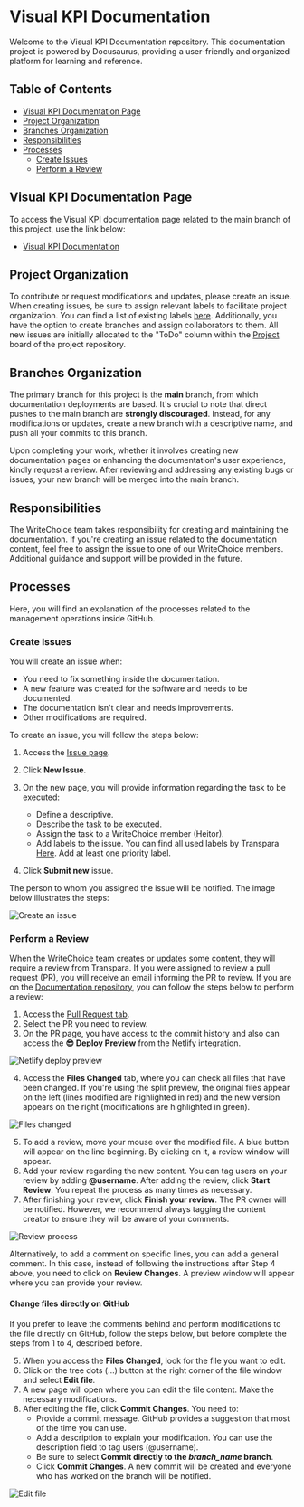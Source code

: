 # Visual KPI Documentation

Welcome to the Visual KPI Documentation repository. This documentation project is powered by Docusaurus, providing a user-friendly and organized platform for learning and reference.

## Table of Contents

- [Visual KPI Documentation Page](#visual-kpi-documentation-page)
- [Project Organization](#project-organization)
- [Branches Organization](#branches-organization)
- [Responsibilities](#responsibilities)
- [Processes](#processes)
  - [Create Issues](#create-issues)
  - [Perform a Review](#perform-a-review)

## Visual KPI Documentation Page

To access the Visual KPI documentation page related to the main branch of this project, use the link below:

- [Visual KPI Documentation](https://main--transpara-docs.netlify.app/)

## Project Organization

To contribute or request modifications and updates, please create an issue. When creating issues, be sure to assign relevant labels to facilitate project organization. You can find a list of existing labels [here](https://github.com/transpara/documentation/labels). Additionally, you have the option to create branches and assign collaborators to them.
All new issues are initially allocated to the "ToDo" column within the [Project](https://github.com/orgs/transpara/projects/19) board of the project repository.

## Branches Organization

The primary branch for this project is the **main** branch, from which documentation deployments are based. It's crucial to note that direct pushes to the main branch are **strongly discouraged**. Instead, for any modifications or updates, create a new branch with a descriptive name, and push all your commits to this branch.

Upon completing your work, whether it involves creating new documentation pages or enhancing the documentation's user experience, kindly request a review. After reviewing and addressing any existing bugs or issues, your new branch will be merged into the main branch.

## Responsibilities

The WriteChoice team takes responsibility for creating and maintaining the documentation. If you're creating an issue related to the documentation content, feel free to assign the issue to one of our WriteChoice members. Additional guidance and support will be provided in the future.

## Processes

Here, you will find an explanation of the processes related to the management operations inside GitHub.

### Create Issues

You will create an issue when:

- You need to fix something inside the documentation.
- A new feature was created for the software and needs to be documented.
- The documentation isn't clear and needs improvements.
- Other modifications are required.

To create an issue, you will follow the steps below:

1. Access the [Issue page](https://github.com/transpara/documentation/issues).
2. Click **New Issue**.
3. On the new page, you will provide information regarding the task to be executed:
    - Define a descriptive.
    - Describe the task to be executed.
    - Assign the task to a WriteChoice member (Heitor).
    - Add labels to the issue. You can find all used labels by Transpara [Here](https://github.com/transpara/documentation/labels). Add at least one priority label.

4. Click **Submit new** issue.

The person to whom you assigned the issue will be notified. The image below illustrates the steps:

![Create an issue](/assets/create-issue.gif "Create an issue")

### Perform a Review

When the WriteChoice team creates or updates some content, they will require a review from Transpara. If you were assigned to review a pull request (PR), you will receive an email informing the PR to review. If you are on the [Documentation repository](https://github.com/transpara/documentation), you can follow the steps below to perform a review:

1. Access the [Pull Request tab](https://github.com/transpara/documentation/pulls).
2. Select the PR you need to review.
3. On the PR page, you have access to the commit history and also can access the **😎 Deploy Preview** from the Netlify integration.

![Netlify deploy preview](/assets/deploy-preview.png "Netlify deploy preview")

4. Access the **Files Changed** tab, where you can check all files that have been changed. If you're using the split preview, the original files appear on the left (lines modified are highlighted in red) and the new version appears on the right (modifications are highlighted in green). 

![Files changed](/assets/files-changed.png "Files changed") 

5. To add a review, move your mouse over the modified file. A blue button will appear on the line beginning. By clicking on it, a review window will appear.
6. Add your review regarding the new content. You can tag users on your review by adding **@username**. After adding the review, click **Start Review**. You repeat the process as many times as necessary. 
7. After finishing your review, click **Finish your review**. The PR owner will be notified. However, we recommend always tagging the content creator to ensure they will be aware of your comments.

![Review process](/assets/files-changed.png "Review Process")

Alternatively, to add a comment on specific lines, you can add a general comment. In this case, instead of following the instructions after Step 4 above, you need to click on **Review Changes**. A preview window will appear where you can provide your review.

#### Change files directly on GitHub

If you prefer to leave the comments behind and perform modifications to the file directly on GitHub, follow the steps below, but before complete the steps from 1 to 4, described before.

5. When you access the **Files Changed**, look for the file you want to edit.
6. Click on the tree dots (...) button at the right corner of the file window and select **Edit file**. 
7. A new page will open where you can edit the file content. Make the necessary modifications.
8. After editing the file, click **Commit Changes**. You need to:
    - Provide a commit message. GitHub provides a suggestion that most of the time you can use.
    - Add a description to explain your modification. You can use the description field to tag users (@username).
    - Be sure to select **Commit directly to the *branch_name* branch**.
    - Click **Commit Changes**. A new commit will be created and everyone who has worked on the branch will be notified.

![Edit file](/assets/edit-file.gif "Edit file")